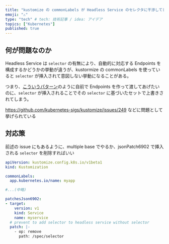 ```yaml
---
title: "kustomize の commonLabels が Headless Service のセレクタに干渉してしまうのを回避する"
emoji: "⚠"
type: "tech" # tech: 技術記事 / idea: アイデア
topics: ["Kubernetes"]
published: true
---
```


## 何が問題なのか

Headless Service は `selector` の有無により、自動的に対応する Endpoints を構成するかどうかの挙動が違うが、kustormize の commonLabels を使っていると `selector` が挿入されて意図しない挙動になることがある。

つまり、[こういうパターン](https://zenn.dev/komazarari/articles/996e0c2067cb6c)のように自前で Endpoints を作って渡してあげたいのに、`selector` が挿入されることでその `selector` に基づいたセットで上書きされてしまう。


https://github.com/kubernetes-sigs/kustomize/issues/249 などに問題として挙げられている

## 対応策

前述の issue にもあるように、multiple base でやるか、jsonPatch6902 で挿入される `selector` を削除すればいい

```yaml:kustomization.yaml
apiVersion: kustomize.config.k8s.io/v1beta1
kind: Kustomization

commonLabels:
  app.kubernetes.io/name: myapp

#...(中略)

patchesJson6902:
- target:
    version: v1
    kind: Service
    name: myservice
  # prevent to add selector to headless service without selector
  patch: |-
    - op: remove
      path: /spec/selector
```